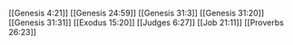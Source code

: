 [[Genesis 4:21]]
[[Genesis 24:59]]
[[Genesis 31:3]]
[[Genesis 31:20]]
[[Genesis 31:31]]
[[Exodus 15:20]]
[[Judges 6:27]]
[[Job 21:11]]
[[Proverbs 26:23]]
